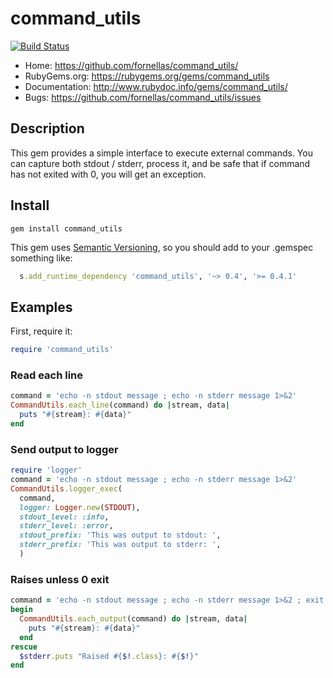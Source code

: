 # command_utils

[![Build Status](https://travis-ci.org/fornellas/command_utils.svg?branch=master)](https://travis-ci.org/fornellas/command_utils)

* Home: https://github.com/fornellas/command_utils/
* RubyGems.org: https://rubygems.org/gems/command_utils
* Documentation: http://www.rubydoc.info/gems/command_utils/
* Bugs: https://github.com/fornellas/command_utils/issues

## Description

This gem provides a simple interface to execute external commands. You can capture both stdout / stderr, process it, and be safe that if command has not exited with 0, you will get an exception.

## Install

    gem install command_utils

This gem uses [Semantic Versioning](http://semver.org/), so you should add to your .gemspec something like:
```ruby
  s.add_runtime_dependency 'command_utils', '~> 0.4', '>= 0.4.1'
```

## Examples

First, require it:
```ruby
require 'command_utils'
```

### Read each line

```ruby
command = 'echo -n stdout message ; echo -n stderr message 1>&2'
CommandUtils.each_line(command) do |stream, data|
  puts "#{stream}: #{data}"
end
```

### Send output to logger

```ruby
require 'logger'
command = 'echo -n stdout message ; echo -n stderr message 1>&2'
CommandUtils.logger_exec(
  command,
  logger: Logger.new(STDOUT),
  stdout_level: :info,
  stderr_level: :error,
  stdout_prefix: 'This was output to stdout: ',
  stderr_prefix: 'This was output to stderr: ',
  )
```

### Raises unless 0 exit

```ruby
command = 'echo -n stdout message ; echo -n stderr message 1>&2 ; exit 3'
begin
  CommandUtils.each_output(command) do |stream, data|
    puts "#{stream}: #{data}"
  end
rescue
  $stderr.puts "Raised #{$!.class}: #{$!}"
end
```
